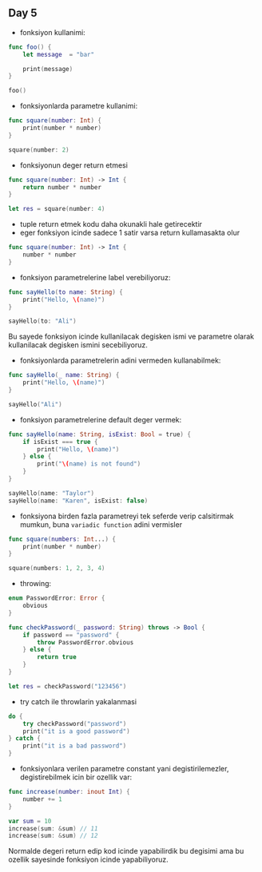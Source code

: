 ## Day 5

- fonksiyon kullanimi:

```swift
func foo() {
    let message  = "bar"

    print(message)
}

foo()
```

- fonksiyonlarda parametre kullanimi:

```swift
func square(number: Int) {
    print(number * number)
}

square(number: 2)
```

- fonksiyonun deger return etmesi

```swift
func square(number: Int) -> Int {
    return number * number
}

let res = square(number: 4)
```

- tuple return etmek kodu daha okunakli hale getirecektir
- eger fonksiyon icinde sadece 1 satir varsa return kullamasakta olur

```swift
func square(number: Int) -> Int {
    number * number
}
```

- fonksiyon parametrelerine label verebiliyoruz:

```swift
func sayHello(to name: String) {
    print("Hello, \(name)")
}

sayHello(to: "Ali")
```

Bu sayede fonksiyon icinde kullanilacak degisken ismi ve parametre olarak kullanilacak degisken ismini secebiliyoruz.

- fonksiyonlarda parametrelerin adini vermeden kullanabilmek:

```swift
func sayHello(_ name: String) {
    print("Hello, \(name)")
}

sayHello("Ali")
```

- fonksiyon parametrelerine default deger vermek:

```swift
func sayHello(name: String, isExist: Bool = true) {
    if isExist === true {
        print("Hello, \(name)")
    } else {
        print("\(name) is not found")
    }
}

sayHello(name: "Taylor")
sayHello(name: "Karen", isExist: false)
```

- fonksiyona birden fazla parametreyi tek seferde verip calsitirmak mumkun, buna `variadic function` adini vermisler

```swift
func square(numbers: Int...) {
    print(number * number)
}

square(numbers: 1, 2, 3, 4)
```

- throwing:

```swift
enum PasswordError: Error {
    obvious
}

func checkPassword(_ password: String) throws -> Bool {
    if password == "password" {
        throw PasswordError.obvious
    } else {
        return true
    }
}

let res = checkPassword("123456")
```

- try catch ile throwlarin yakalanmasi

```swift
do {
    try checkPassword("password")
    print("it is a good password")
} catch {
    print("it is a bad password")
}
```

- fonksiyonlara verilen parametre constant yani degistirilemezler, degistirebilmek icin bir ozellik var:

```swift
func increase(number: inout Int) {
    number += 1
}

var sum = 10
increase(sum: &sum) // 11
increase(sum: &sum) // 12
```

Normalde degeri return edip kod icinde yapabilirdik bu degisimi ama bu ozellik sayesinde fonksiyon icinde yapabiliyoruz.